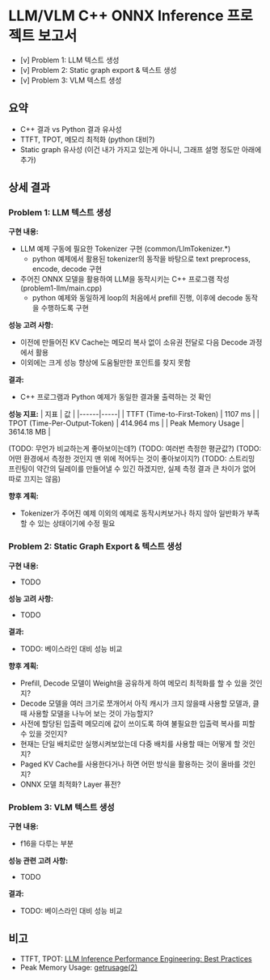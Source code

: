 # LLM/VLM C++ ONNX Inference 프로젝트 보고서

- [v] Problem 1: LLM 텍스트 생성
- [v] Problem 2: Static graph export & 텍스트 생성
- [v] Problem 3: VLM 텍스트 생성

## 요약
- C++ 결과 vs Python 결과 유사성
- TTFT, TPOT, 메모리 최적화 (python 대비?)
- Static graph 유사성 (이건 내가 가지고 있는게 아니니, 그래프 설명 정도만 아래에 추가)

## 상세 결과

### Problem 1: LLM 텍스트 생성
**구현 내용:**
- LLM 예제 구동에 필요한 Tokenizer 구현 (common/LlmTokenizer.*)
  - python 예제에서 활용된 tokenizer의 동작을 바탕으로 text preprocess, encode, decode 구현
- 주어진 ONNX 모델을 활용하여 LLM을 동작시키는 C++ 프로그램 작성 (problem1-llm/main.cpp)
  - python 예제와 동일하게 loop의 처음에서 prefill 진행, 이후에 decode 동작을 수행하도록 구현

**성능 고려 사항:**
- 이전에 만들어진 KV Cache는 메모리 복사 없이 소유권 전달로 다음 Decode 과정에서 활용
- 이외에는 크게 성능 향상에 도움될만한 포인트를 찾지 못함

**결과:**
- C++ 프로그램과 Python 예제가 동일한 결과물 출력하는 것 확인

**성능 지표:**
| 지표 | 값 |
|------|-----|
| TTFT (Time-to-First-Token) | 1107 ms |
| TPOT (Time-Per-Output-Token) | 414.964 ms |
| Peak Memory Usage | 3614.18 MB |

(TODO: 무언가 비교하는게 좋아보이는데?)
(TODO: 여러번 측정한 평균값?)
(TODO: 어떤 환경에서 측정한 것인지 맨 위에 적어두는 것이 좋아보이지?)
(TODO: 스트리밍 프린팅이 약간의 딜레이를 만들어낼 수 있긴 하겠지만, 실제 측정 결과 큰 차이가 없어 따로 끄지는 않음)


**향후 계획:**
- Tokenizer가 주어진 예제 이외의 예제로 동작시켜보거나 하지 않아 일반화가 부족할 수 있는 상태이기에 수정 필요

### Problem 2: Static Graph Export & 텍스트 생성
**구현 내용:**
- TODO

**성능 고려 사항:**
- TODO

**결과:**
- TODO: 베이스라인 대비 성능 비교

**향후 계획:**
- Prefill, Decode 모델이 Weight을 공유하게 하여 메모리 최적화를 할 수 있을 것인지?
- Decode 모델을 여러 크기로 쪼개어서 아직 캐시가 크지 않을때 사용할 모델과, 클 때 사용할 모델을 나누어 보는 것이 가능할지?
- 사전에 할당된 입출력 메모리에 값이 쓰이도록 하여 불필요한 입출력 복사를 피할 수 있을 것인지?
- 현재는 단일 배치로만 실행시켜보았는데 다중 배치를 사용할 때는 어떻게 할 것인지?
- Paged KV Cache를 사용한다거나 하면 어떤 방식을 활용하는 것이 올바를 것인지?
- ONNX 모델 최적화? Layer 퓨전?

### Problem 3: VLM 텍스트 생성
**구현 내용:**
- f16을 다루는 부분

**성능 관련 고려 사항:**
- TODO

**결과:**
- TODO: 베이스라인 대비 성능 비교

## 비고
- TTFT, TPOT: [LLM Inference Performance Engineering: Best Practices](https://www.databricks.com/blog/llm-inference-performance-engineering-best-practices)
- Peak Memory Usage: [getrusage(2)](https://man7.org/linux/man-pages/man2/getrusage.2.html)
